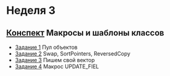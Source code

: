 # Неделя 3
## [Конспект](week_3.pdf) Макросы и шаблоны классов

* [Задание 1](01_Programming_Assignment/README.md) Пул объектов
* [Задание 2](02_Practice_Programming_Assignment/README.md) Swap, SortPointers, ReversedCopy
* [Задание 3](03_Programming_Assignment/README.md) Пишем свой вектор
* [Задание 4](04_Programming_Assignment/README.md) Макрос UPDATE_FIEL
